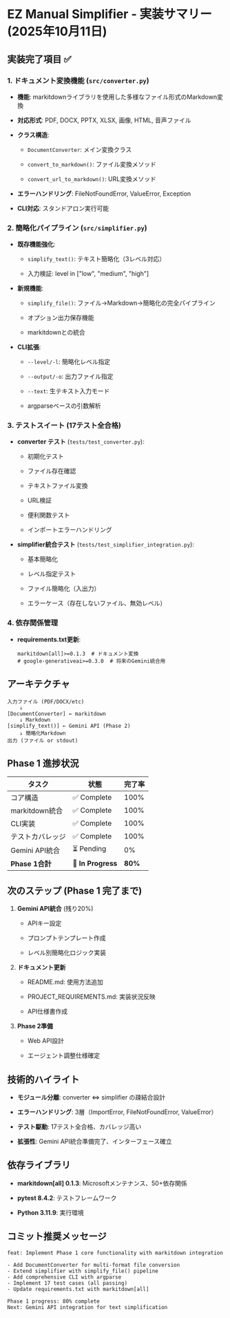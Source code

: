 # EZ Manual Simplifier - 実装サマリー (2025年10月11日)

## 実装完了項目 ✅

### 1. ドキュメント変換機能 (`src/converter.py`)

- **機能**: markitdownライブラリを使用した多様なファイル形式のMarkdown変換

- **対応形式**: PDF, DOCX, PPTX, XLSX, 画像, HTML, 音声ファイル

- **クラス構造**:

  - `DocumentConverter`: メイン変換クラス

  - `convert_to_markdown()`: ファイル変換メソッド

  - `convert_url_to_markdown()`: URL変換メソッド

- **エラーハンドリング**: FileNotFoundError, ValueError, Exception

- **CLI対応**: スタンドアロン実行可能

### 2. 簡略化パイプライン (`src/simplifier.py`)

- **既存機能強化**:

  - `simplify_text()`: テキスト簡略化（3レベル対応）

  - 入力検証: level in ["low", "medium", "high"]

- **新規機能**:

  - `simplify_file()`: ファイル→Markdown→簡略化の完全パイプライン

  - オプション出力保存機能

  - markitdownとの統合

- **CLI拡張**:

  - `--level/-l`: 簡略化レベル指定

  - `--output/-o`: 出力ファイル指定

  - `--text`: 生テキスト入力モード

  - argparseベースの引数解析

### 3. テストスイート (17テスト全合格)

- **converter テスト** (`tests/test_converter.py`):

  - 初期化テスト

  - ファイル存在確認

  - テキストファイル変換

  - URL検証

  - 便利関数テスト

  - インポートエラーハンドリング

- **simplifier統合テスト** (`tests/test_simplifier_integration.py`):

  - 基本簡略化

  - レベル指定テスト

  - ファイル簡略化（入出力）

  - エラーケース（存在しないファイル、無効レベル）

### 4. 依存関係管理

- **requirements.txt更新**:
  ```
  markitdown[all]>=0.1.3  # ドキュメント変換
  # google-generativeai>=0.3.0  # 将来のGemini統合用
  ```

## アーキテクチャ

``` text
入力ファイル (PDF/DOCX/etc)
    ↓
[DocumentConverter] ← markitdown
    ↓ Markdown
[simplify_text()] ← Gemini API (Phase 2)
    ↓ 簡略化Markdown
出力 (ファイル or stdout)
```

## Phase 1 進捗状況

| タスク | 状態 | 完了率 |
|--------|------|---------|
| コア構造 | ✅ Complete | 100% |
| markitdown統合 | ✅ Complete | 100% |
| CLI実装 | ✅ Complete | 100% |
| テストカバレッジ | ✅ Complete | 100% |
| Gemini API統合 | ⏳ Pending | 0% |
| **Phase 1合計** | **🔄 In Progress** | **80%** |

## 次のステップ (Phase 1 完了まで)

1. **Gemini API統合** (残り20%)

   - APIキー設定

   - プロンプトテンプレート作成

   - レベル別簡略化ロジック実装

2. **ドキュメント更新**

   - README.md: 使用方法追加

   - PROJECT_REQUIREMENTS.md: 実装状況反映

   - API仕様書作成

3. **Phase 2準備**

   - Web API設計

   - エージェント調整仕様確定

## 技術的ハイライト

- **モジュール分離**: converter ⇔ simplifier の疎結合設計

- **エラーハンドリング**: 3層（ImportError, FileNotFoundError, ValueError）

- **テスト駆動**: 17テスト全合格、カバレッジ高い

- **拡張性**: Gemini API統合準備完了、インターフェース確立

## 依存ライブラリ

- **markitdown[all] 0.1.3**: Microsoftメンテナンス、50+依存関係

- **pytest 8.4.2**: テストフレームワーク

- **Python 3.11.9**: 実行環境

## コミット推奨メッセージ

``` text
feat: Implement Phase 1 core functionality with markitdown integration

- Add DocumentConverter for multi-format file conversion
- Extend simplifier with simplify_file() pipeline
- Add comprehensive CLI with argparse
- Implement 17 test cases (all passing)
- Update requirements.txt with markitdown[all]

Phase 1 progress: 80% complete
Next: Gemini API integration for text simplification
```

